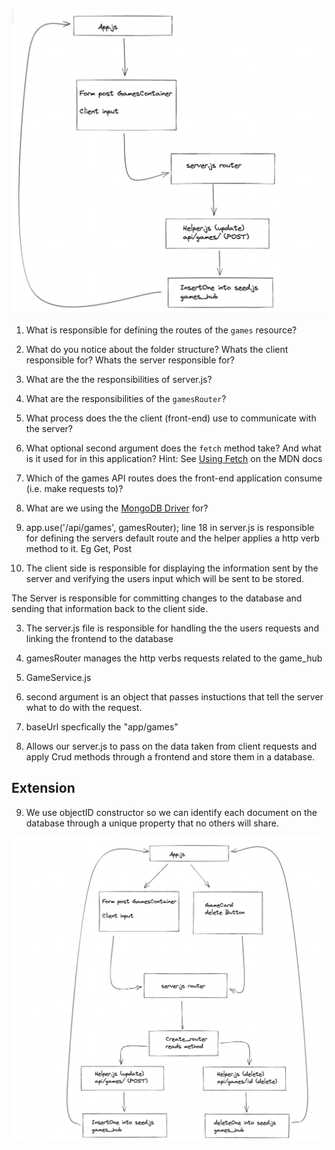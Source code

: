 ![Flow of data for games_app ](img/dataflow.png)


1. What is responsible for defining the routes of the `games` resource?
2. What do you notice about the folder structure?  Whats the client responsible for? Whats the server responsible for?
3. What are the the responsibilities of server.js?
4. What are the responsibilities of the `gamesRouter`?
5. What process does the the client (front-end) use to communicate with the server?
6. What optional second argument does the `fetch` method take? And what is it used for in this application? Hint: See [Using Fetch](https://developer.mozilla.org/en-US/docs/Web/API/Fetch_API/Using_Fetch) on the MDN docs
7. Which of the games API routes does the front-end application consume (i.e. make requests to)?
8. What are we using the [MongoDB Driver](http://mongodb.github.io/node-mongodb-native/) for?


1. app.use('/api/games', gamesRouter);  line 18 in server.js is responsible for defining the servers default route and the helper applies a http verb method to it. Eg Get, Post

2. The client side is responsible for displaying the information sent by the server and verifying the users input which will be sent to be stored.

The Server is responsible for committing changes to the database and sending that information back to the client side. 

3. The server.js file is responsible for handling the the users requests and linking the frontend to the database 

4. gamesRouter manages the http verbs requests related to the game_hub

5. GameService.js 

6.  second argument is an object that passes instuctions that tell the server what to do with the request.

7. baseUrl specfically the "app/games"

8. Allows our server.js to pass on the data taken from client requests and apply Crud methods through a frontend and store them in a database.

## Extension

9. We use objectID constructor so we can identify each document on the database through a unique property that no others will share. 


![Flow of data for games_app ](img/dataflowdel.png)
